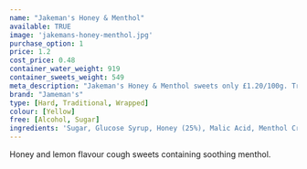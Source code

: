 ```yaml
---
name: "Jakeman's Honey & Menthol"
available: TRUE
image: 'jakemans-honey-menthol.jpg'
purchase_option: 1
price: 1.2
cost_price: 0.48
container_water_weight: 919
container_sweets_weight: 549
meta_description: "Jakeman's Honey & Menthol sweets only £1.20/100g. Traditional sweets and more at Humbugs Confectionery Store. Specialists in satisfying your sweet tooth!"
brand: "Jameman's"
type: [Hard, Traditional, Wrapped]
colour: [Yellow]
free: [Alcohol, Sugar]
ingredients: 'Sugar, Glucose Syrup, Honey (25%), Malic Acid, Menthol Crystals, Natural Lemon Oil, Natural Flavour, Colour: Carotenes'
---
```

Honey and lemon flavour cough sweets containing soothing menthol.